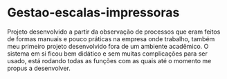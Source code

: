 # Gestao-escalas-impressoras
  Projeto desenvolvido a partir da observação de processos que eram feitos de formas manuais e pouco práticas na empresa onde trabalho, também meu primeiro projeto desenvolvido fora de um ambiente acadêmico.
  O sistema em si ficou bem didático e sem muitas complicações para ser usado,  está rodando todas as funções com as quais até o momento me propus a desenvolver.
